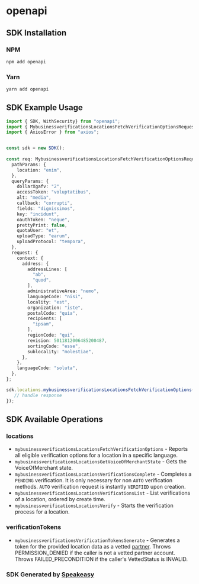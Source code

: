 # openapi

<!-- Start SDK Installation -->
## SDK Installation

### NPM

```bash
npm add openapi
```

### Yarn

```bash
yarn add openapi
```
<!-- End SDK Installation -->

<!-- Start SDK Example Usage -->
## SDK Example Usage

```typescript
import { SDK, WithSecurity} from "openapi";
import { MybusinessverificationsLocationsFetchVerificationOptionsRequest, MybusinessverificationsLocationsFetchVerificationOptionsResponse } from "openapi/src/sdk/models/operations";
import { AxiosError } from "axios";


const sdk = new SDK();
    
const req: MybusinessverificationsLocationsFetchVerificationOptionsRequest = {
  pathParams: {
    location: "enim",
  },
  queryParams: {
    dollarXgafv: "2",
    accessToken: "voluptatibus",
    alt: "media",
    callback: "corrupti",
    fields: "dignissimos",
    key: "incidunt",
    oauthToken: "neque",
    prettyPrint: false,
    quotaUser: "et",
    uploadType: "earum",
    uploadProtocol: "tempora",
  },
  request: {
    context: {
      address: {
        addressLines: [
          "ab",
          "quod",
        ],
        administrativeArea: "nemo",
        languageCode: "nisi",
        locality: "est",
        organization: "iste",
        postalCode: "quia",
        recipients: [
          "ipsam",
        ],
        regionCode: "qui",
        revision: 5011812006485200487,
        sortingCode: "esse",
        sublocality: "molestiae",
      },
    },
    languageCode: "soluta",
  },
};

sdk.locations.mybusinessverificationsLocationsFetchVerificationOptions(req).then((res: MybusinessverificationsLocationsFetchVerificationOptionsResponse | AxiosError) => {
   // handle response
});
```
<!-- End SDK Example Usage -->

<!-- Start SDK Available Operations -->
## SDK Available Operations

### locations

* `mybusinessverificationsLocationsFetchVerificationOptions` - Reports all eligible verification options for a location in a specific language.
* `mybusinessverificationsLocationsGetVoiceOfMerchantState` - Gets the VoiceOfMerchant state.
* `mybusinessverificationsLocationsVerificationsComplete` - Completes a `PENDING` verification. It is only necessary for non `AUTO` verification methods. `AUTO` verification request is instantly `VERIFIED` upon creation.
* `mybusinessverificationsLocationsVerificationsList` - List verifications of a location, ordered by create time.
* `mybusinessverificationsLocationsVerify` - Starts the verification process for a location.

### verificationTokens

* `mybusinessverificationsVerificationTokensGenerate` - Generates a token for the provided location data as a vetted [partner](https://support.google.com/business/answer/7674102). Throws PERMISSION_DENIED if the caller is not a vetted partner account. Throws FAILED_PRECONDITION if the caller's VettedStatus is INVALID.

<!-- End SDK Available Operations -->

### SDK Generated by [Speakeasy](https://docs.speakeasyapi.dev/docs/using-speakeasy/client-sdks)
